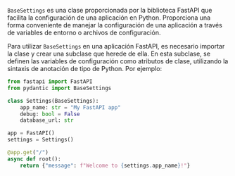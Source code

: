 `BaseSettings` es una clase proporcionada por la biblioteca FastAPI que facilita la configuración de una aplicación en Python. Proporciona una forma conveniente de manejar la configuración de una aplicación a través de variables de entorno o archivos de configuración.

Para utilizar `BaseSettings` en una aplicación FastAPI, es necesario importar la clase y crear una subclase que herede de ella. En esta subclase, se definen las variables de configuración como atributos de clase, utilizando la sintaxis de anotación de tipo de Python. Por ejemplo:

```python
from fastapi import FastAPI
from pydantic import BaseSettings

class Settings(BaseSettings):
    app_name: str = "My FastAPI app"
    debug: bool = False
    database_url: str

app = FastAPI()
settings = Settings()

@app.get("/")
async def root():
    return {"message": f"Welcome to {settings.app_name}!"}
```